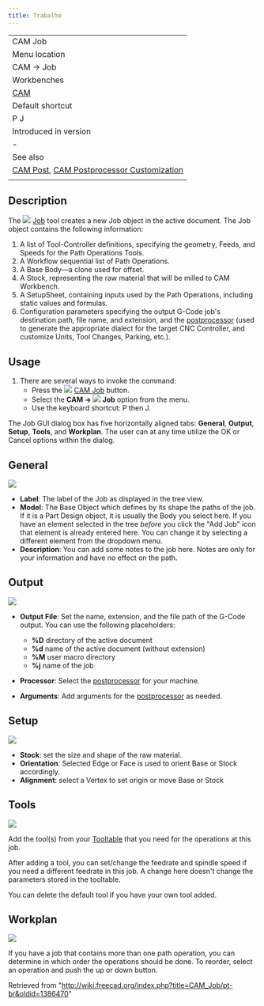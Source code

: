 ```yaml
---
title: Trabalho
---
```

|  |
| --- |
| CAM Job |
| Menu location |
| CAM → Job |
| Workbenches |
| [CAM](/CAM_Workbench "CAM Workbench") |
| Default shortcut |
| P J |
| Introduced in version |
| - |
| See also |
| [CAM Post](/CAM_Post "CAM Post"), [CAM Postprocessor Customization](/CAM_Postprocessor_Customization "CAM Postprocessor Customization") |
|  |

## Description

The ![](/images/CAM_Job.svg) [Job](/CAM_Job "CAM Job") tool creates a new Job object in the active document. The Job object contains the following information:

1. A list of Tool-Controller definitions, specifying the geometry, Feeds, and Speeds for the Path Operations Tools.
2. A Workflow sequential list of Path Operations.
3. A Base Body—a clone used for offset.
4. A Stock, representing the raw material that will be milled to CAM Workbench.
5. A SetupSheet, containing inputs used by the Path Operations, including static values and formulas.
6. Configuration parameters specifying the output G-Code job's destination path, file name, and extension, and the [postprocessor](/CAM_Post "CAM Post") (used to generate the appropriate dialect for the target CNC Controller, and customize Units, Tool Changes, Parking, etc.).

## Usage

1. There are several ways to invoke the command:
   * Press the ![](/images/CAM_Job.svg) [CAM Job](/CAM_Job "CAM Job") button.
   * Select the **CAM → ![](/images/CAM_Job.svg) Job** option from the menu.
   * Use the keyboard shortcut: P then J.

The Job GUI dialog box has five horizontally aligned tabs: **General**, **Output**, **Setup**, **Tools**, and **Workplan**. The user can at any time utilize the OK or Cancel options within the dialog.

## General

![](/images/Job_1.jpg)

* **Label**: The label of the Job as displayed in the tree view.
* **Model**: The Base Object which defines by its shape the paths of the job. If it is a Part Design object, it is usually the Body you select here. If you have an element selected in the tree *before* you click the "Add Job" icon that element is already entered here. You can change it by selecting a different element from the dropdown menu.
* **Description**: You can add some notes to the job here. Notes are only for your information and have no effect on the path.

## Output

![](/images/Job_2.jpg)

* **Output File**: Set the name, extension, and the file path of the G-Code output. You can use the following placeholders:
  + **%D** directory of the active document
  + **%d** name of the active document (without extension)
  + **%M** user macro directory
  + **%j** name of the job

* **Processor**: Select the [postprocessor](/CAM_Post "CAM Post") for your machine.
* **Arguments**: Add arguments for the [postprocessor](/CAM_Post "CAM Post") as needed.

## Setup

![](/images/Job_3.jpg)

* **Stock**: set the size and shape of the raw material.
* **Orientation**: Selected Edge or Face is used to orient Base or Stock accordingly.
* **Alignment**: select a Vertex to set origin or move Base or Stock

## Tools

![](/images/Job_4.jpg)

Add the tool(s) from your [Tooltable](/index.php?title=CAM_ToolLibraryEdit&action=edit&redlink=1 "CAM ToolLibraryEdit (page does not exist)") that you need for the operations at this job.

After adding a tool, you can set/change the feedrate and spindle speed if you need a different feedrate in this job.
A change here doesn't change the parameters stored in the tooltable.

You can delete the default tool if you have your own tool added.

## Workplan

![](/images/Job_5.jpg)

If you have a job that contains more than one path operation, you can determine in which order the operations should be done.
To reorder, select an operation and push the up or down button.

Retrieved from "<http://wiki.freecad.org/index.php?title=CAM_Job/pt-br&oldid=1386470>"